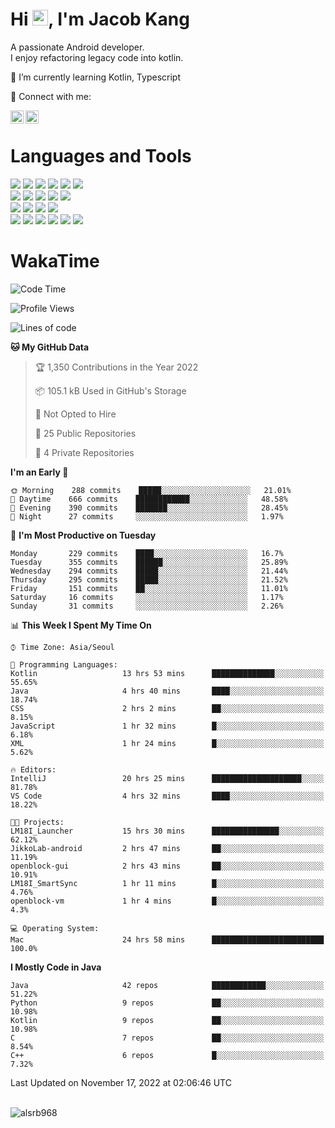 # Hi <img src="https://media.giphy.com/media/hvRJCLFzcasrR4ia7z/giphy.gif" width="25px">, I'm Jacob Kang
A passionate Android developer.
</br>
I enjoy refactoring legacy code into kotlin.

🌱 I’m currently learning Kotlin, Typescript

🤝 Connect with me:

<a href="https://www.linkedin.com/in/minkyu-kang-b7477b1b2/"><img align="left" src="https://raw.githubusercontent.com/yushi1007/yushi1007/main/images/linkedin.svg" alt="Minkyu Kang | LinkedIn" width="21px"/></a>
<a href="https://www.instagram.com/_jacob_kang/"><img align="left" src="https://raw.githubusercontent.com/yushi1007/yushi1007/main/images/instagram.svg" alt="Jacob Kang | Instagram" width="21px"/></a>

</br>

# Languages and Tools

<div align="left">
<img src="https://img.shields.io/badge/java-007396?logo=java&logoColor=white"/>
<img src="https://img.shields.io/badge/kotlin-7F52FF?logo=kotlin&logoColor=white"/>
<img src="https://img.shields.io/badge/python-3776AB?logo=python&logoColor=white"/>
<img src="https://img.shields.io/badge/bash shell-4EAA25?logo=gnubash&logoColor=white"/>
<img src="https://img.shields.io/badge/c-A8B9CC?logo=c&logoColor=white"/>
<img src="https://img.shields.io/badge/c++-00599C?logo=c%2b%2b&logoColor=white"/>
</div>
<div align="left">
<img src="https://img.shields.io/badge/git-F05032?logo=git&logoColor=white"/>
<img src="https://img.shields.io/badge/github-181717?logo=github&logoColor=white"/>
<img src="https://img.shields.io/badge/mysql-4479A1?logo=mysql&logoColor=white"/>
<img src="https://img.shields.io/badge/sqlite-003B57?logo=sqlite&logoColor=white"/>
<img src="https://img.shields.io/badge/amazon AWS-232F3E?logo=amazonaws&logoColor=white"/>
</div>
<div align="left">
<img src="https://img.shields.io/badge/android-3DDC84?logo=android&logoColor=white"/>
<img src="https://img.shields.io/badge/linux-FCC624?logo=linux&logoColor=white"/>
<img src="https://img.shields.io/badge/flask-000000?logo=flask&logoColor=white"/>
<img src="https://img.shields.io/badge/arduino-00979D?logo=arduino&logoColor=white"/>
</div>
<div align="left">
<img src="https://img.shields.io/badge/slack-4A154B?logo=slack&logoColor=white"/>
<img src="https://img.shields.io/badge/notion-000000?logo=notion&logoColor=white"/>
<img src="https://img.shields.io/badge/jira-0052CC?logo=jira&logoColor=white"/>
<img src="https://img.shields.io/badge/postman-FF6C37?logo=postman&logoColor=white"/>
<img src="https://img.shields.io/badge/intellij-000000?logo=intellijidea&logoColor=white"/>
<img src="https://img.shields.io/badge/pycharm-000000?logo=pycharm&logoColor=white"/>
</div>

# WakaTime

<!--START_SECTION:waka-->
![Code Time](http://img.shields.io/badge/Code%20Time-1%2C575%20hrs%2059%20mins-blue)

![Profile Views](http://img.shields.io/badge/Profile%20Views-0-blue)

![Lines of code](https://img.shields.io/badge/From%20Hello%20World%20I%27ve%20Written-191%20Thousand%20lines%20of%20code-blue)

**🐱 My GitHub Data** 

> 🏆 1,350 Contributions in the Year 2022
 > 
> 📦 105.1 kB Used in GitHub's Storage 
 > 
> 🚫 Not Opted to Hire
 > 
> 📜 25 Public Repositories 
 > 
> 🔑 4 Private Repositories  
 > 
**I'm an Early 🐤** 

```text
🌞 Morning    288 commits    █████░░░░░░░░░░░░░░░░░░░░   21.01% 
🌆 Daytime    666 commits    ████████████░░░░░░░░░░░░░   48.58% 
🌃 Evening    390 commits    ███████░░░░░░░░░░░░░░░░░░   28.45% 
🌙 Night      27 commits     ░░░░░░░░░░░░░░░░░░░░░░░░░   1.97%

```
📅 **I'm Most Productive on Tuesday** 

```text
Monday       229 commits    ████░░░░░░░░░░░░░░░░░░░░░   16.7% 
Tuesday      355 commits    ██████░░░░░░░░░░░░░░░░░░░   25.89% 
Wednesday    294 commits    █████░░░░░░░░░░░░░░░░░░░░   21.44% 
Thursday     295 commits    █████░░░░░░░░░░░░░░░░░░░░   21.52% 
Friday       151 commits    ██░░░░░░░░░░░░░░░░░░░░░░░   11.01% 
Saturday     16 commits     ░░░░░░░░░░░░░░░░░░░░░░░░░   1.17% 
Sunday       31 commits     ░░░░░░░░░░░░░░░░░░░░░░░░░   2.26%

```


📊 **This Week I Spent My Time On** 

```text
⌚︎ Time Zone: Asia/Seoul

💬 Programming Languages: 
Kotlin                   13 hrs 53 mins      ██████████████░░░░░░░░░░░   55.65% 
Java                     4 hrs 40 mins       ████░░░░░░░░░░░░░░░░░░░░░   18.74% 
CSS                      2 hrs 2 mins        ██░░░░░░░░░░░░░░░░░░░░░░░   8.15% 
JavaScript               1 hr 32 mins        █░░░░░░░░░░░░░░░░░░░░░░░░   6.18% 
XML                      1 hr 24 mins        █░░░░░░░░░░░░░░░░░░░░░░░░   5.62%

🔥 Editors: 
IntelliJ                 20 hrs 25 mins      ████████████████████░░░░░   81.78% 
VS Code                  4 hrs 32 mins       ████░░░░░░░░░░░░░░░░░░░░░   18.22%

🐱‍💻 Projects: 
LM18I_Launcher           15 hrs 30 mins      ███████████████░░░░░░░░░░   62.12% 
JikkoLab-android         2 hrs 47 mins       ██░░░░░░░░░░░░░░░░░░░░░░░   11.19% 
openblock-gui            2 hrs 43 mins       ██░░░░░░░░░░░░░░░░░░░░░░░   10.91% 
LM18I_SmartSync          1 hr 11 mins        █░░░░░░░░░░░░░░░░░░░░░░░░   4.76% 
openblock-vm             1 hr 4 mins         █░░░░░░░░░░░░░░░░░░░░░░░░   4.3%

💻 Operating System: 
Mac                      24 hrs 58 mins      █████████████████████████   100.0%

```

**I Mostly Code in Java** 

```text
Java                     42 repos            ████████████░░░░░░░░░░░░░   51.22% 
Python                   9 repos             ██░░░░░░░░░░░░░░░░░░░░░░░   10.98% 
Kotlin                   9 repos             ██░░░░░░░░░░░░░░░░░░░░░░░   10.98% 
C                        7 repos             ██░░░░░░░░░░░░░░░░░░░░░░░   8.54% 
C++                      6 repos             █░░░░░░░░░░░░░░░░░░░░░░░░   7.32%

```



 Last Updated on November 17, 2022 at 02:06:46 UTC
<!--END_SECTION:waka-->

</br>

<div align="left">
<img align="left" src="https://github-readme-stats.vercel.app/api/top-langs?username=alsrb968&show_icons=true&locale=en&layout=compact&theme=dark" alt="alsrb968" />
</div>
